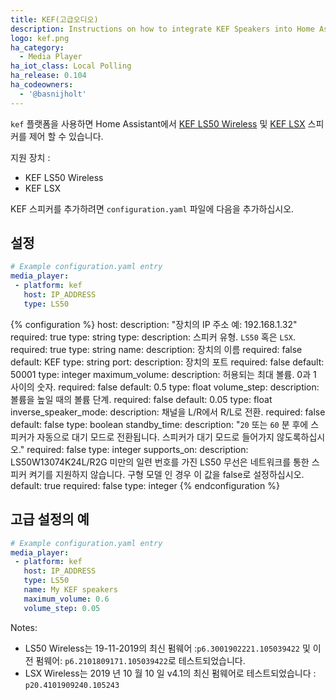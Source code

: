```yaml
---
title: KEF(고급오디오)
description: Instructions on how to integrate KEF Speakers into Home Assistant.
logo: kef.png
ha_category:
  - Media Player
ha_iot_class: Local Polling
ha_release: 0.104
ha_codeowners:
  - '@basnijholt'
---
```


`kef` 플랫폼을 사용하면 Home Assistant에서 [KEF LS50 Wireless](https://international.kef.com/products/ls50-wireless) 및 [KEF LSX](https://international.kef.com/products/lsx) 스피커를 제어 할 수 있습니다.

지원 장치 :

- KEF LS50 Wireless
- KEF LSX

KEF 스피커를 추가하려면 `configuration.yaml` 파일에 다음을 추가하십시오.

## 설정

```yaml
# Example configuration.yaml entry
media_player:
 - platform: kef
   host: IP_ADDRESS
   type: LS50
```

{% configuration %}
host:
  description: "장치의 IP 주소 예: 192.168.1.32"
  required: true
  type: string
type:
  description: 스피커 유형. `LS50` 혹은 `LSX`.
  required: true
  type: string
name:
  description: 장치의 이름
  required: false
  default: KEF
  type: string
port:
  description: 장치의 포트
  required: false
  default: 50001
  type: integer
maximum_volume:
  description: 허용되는 최대 볼륨. 0과 1 사이의 숫자.
  required: false
  default: 0.5
  type: float
volume_step:
  description: 볼륨을 높일 때의 볼륨 단계.
  required: false
  default: 0.05
  type: float
inverse_speaker_mode:
  description: 채널을 L/R에서 R/L로 전환.
  required: false
  default: false
  type: boolean
standby_time:
  description: "`20` 또는 `60` 분 후에 스피커가 자동으로 대기 모드로 전환됩니다. 스피커가 대기 모드로 들어가지 않도록하십시오."
  required: false
  type: integer
supports_on:
  description: LS50W13074K24L/R2G 미만의 일련 번호를 가진 LS50 무선은 네트워크를 통한 스피커 켜기를 지원하지 않습니다. 구형 모델 인 경우 이 값을 false로 설정하십시오.
  default: true
  required: false
  type: integer
{% endconfiguration %}

## 고급 설정의 예

```yaml
# Example configuration.yaml entry
media_player:
 - platform: kef
   host: IP_ADDRESS
   type: LS50
   name: My KEF speakers
   maximum_volume: 0.6
   volume_step: 0.05
```

Notes:

- LS50 Wireless는 19-11-2019의 최신 펌웨어 :`p6.3001902221.105039422` 및 이전 펌웨어: `p6.2101809171.105039422`로 테스트되었습니다.
- LSX Wireless는 2019 년 10 월 10 일 v4.1의 최신 펌웨어로 테스트되었습니다 : `p20.4101909240.105243`

[KEF Speakers]: /integrations/kef/

